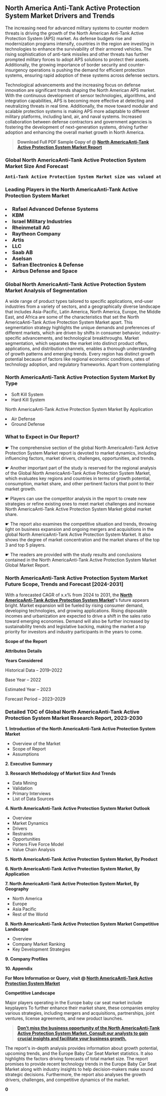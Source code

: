 <p><h2>North America Anti-Tank Active Protection System Market Drivers and Trends</h2><p>The increasing need for advanced military systems to counter modern threats is driving the growth of the North American Anti-Tank Active Protection System (APS) market. As defense budgets rise and modernization programs intensify, countries in the region are investing in technologies to enhance the survivability of their armored vehicles. The rising sophistication of anti-tank missiles and other threats has further prompted military forces to adopt APS solutions to protect their assets. Additionally, the growing importance of border security and counter-insurgency operations is pushing the demand for efficient protection systems, ensuring rapid adoption of these systems across defense sectors.</p><p>Technological advancements and the increasing focus on defense innovation are significant trends shaping the North American APS market. With the continuous development of sensor technologies, algorithms, and integration capabilities, APS is becoming more effective at detecting and neutralizing threats in real time. Additionally, the move toward modular and scalable protection systems is making APS more adaptable to different military platforms, including land, air, and naval systems. Increased collaboration between defense contractors and government agencies is fostering the development of next-generation systems, driving further adoption and enhancing the overall market growth in North America.</p></p><blockquote id="" class=""><strong>Download Full PDF Sample Copy of @&nbsp;<a href="https://www.verifiedmarketreports.com/download-sample/?rid=832402&utm_source=GitHub-Jan&utm_medium=283" target="_blank">North AmericaAnti-Tank Active Protection System Market Report</a>&nbsp;&nbsp;</strong></blockquote><h3 id="" class=""><strong>Global&nbsp;North AmericaAnti-Tank Active Protection System Market Size And Forecast</strong></h3><pre class="reader-text-block__code-block"><strong>Anti-Tank Active Protection System Market size was valued at USD 3.5 Billion in 2022 and is projected to reach USD 6.8 Billion by 2030, growing at a CAGR of 8.9% from 2024 to 2030.</strong></pre><h3 id="" class="">Leading Players in the&nbsp;North AmericaAnti-Tank Active Protection System Market</h3><h3 class=""></Li><Li>Rafael Advanced Defense Systems</Li><Li> KBM</Li><Li> Israel Military Industries</Li><Li> Rheinmetall AG</Li><Li> Raytheon Company</Li><Li> Artis</Li><Li> LLC</Li><Li> Saab AB</Li><Li> Aselsan</Li><Li> Safran Electronics & Defense</Li><Li> Airbus Defense and Space</h3><h3 id="" class="">Global&nbsp;North AmericaAnti-Tank Active Protection System Market Analysis of Segmentation</h3><p id="" class="">A wide range of product types tailored to specific applications, end-user industries from a variety of sectors, and a geographically diverse landscape that includes Asia-Pacific, Latin America, North America, Europe, the Middle East, and Africa are some of the characteristics that set the North AmericaAnti-Tank Active Protection System Market apart. This segmentation strategy highlights the unique demands and preferences of different markets, which are driven by shifts in consumer behavior, industry-specific advancements, and technological breakthroughs. Market segmentation, which separates the market into distinct product offers, applications, and distribution channels, enables a thorough understanding of growth patterns and emerging trends. Every region has distinct growth potential because of factors like regional economic conditions, rates of technology adoption, and regulatory frameworks. Apart from contemplating</p><h3 id="" class="">North AmericaAnti-Tank Active Protection System Market&nbsp;By Type</h3><p></Li><Li>Soft Kill System</Li><Li> Hard Kill System</p><div class="" data-test-id=""><p>North AmericaAnti-Tank Active Protection System Market&nbsp;By Application</p></div><p class=""></Li><Li>Air Defense</Li><Li> Ground Defense</p><div class="" data-test-id=""><h3><span class="">What to Expect in Our Report?</span></h3></div><div class="" data-test-id=""><p><span class="">☛ The comprehensive section of the global North AmericaAnti-Tank Active Protection System Market report is devoted to market dynamics, including influencing factors, market drivers, challenges, opportunities, and trends.</span></p></div><div class="" data-test-id=""><p><span class="">☛ Another important part of the study is reserved for the regional analysis of the Global North AmericaAnti-Tank Active Protection System Market, which evaluates key regions and countries in terms of growth potential, consumption, market share, and other pertinent factors that point to their market growth.</span></p></div><div class="" data-test-id=""><p><span class="">☛ Players can use the competitor analysis in the report to create new strategies or refine existing ones to meet market challenges and increase North AmericaAnti-Tank Active Protection System Market global market share.</span></p></div><div class="" data-test-id=""><p><span class="">☛ The report also examines the competitive situation and trends, throwing light on business expansion and ongoing mergers and acquisitions in the global North AmericaAnti-Tank Active Protection System Market. It also shows the degree of market concentration and the market shares of the top 3 and top 5 players.</span></p></div><div class="" data-test-id=""><p><span class="">☛ The readers are provided with the study results and conclusions contained in the North AmericaAnti-Tank Active Protection System Market Global Market Report.</span></p></div><div class="" data-test-id=""><h3><span class="">North AmericaAnti-Tank Active Protection System Market Future Scope, Trends and Forecast [2024-2031]</span></h3></div><div class="" data-test-id=""><p><span class="">With a forecasted CAGR of x.x% from 2024 to 2031, the <strong><a href="https://www.verifiedmarketreports.com/download-sample/?rid=832402&utm_source=GitHub-Jan&utm_medium=283" target="_blank">North AmericaAnti-Tank Active Protection System Market</a>'</strong>s future appears bright. Market expansion will be fueled by rising consumer demand, developing technologies, and growing applications. Rising disposable incomes and urbanization are expected to drive a shift in the sales ratio toward emerging economies. Demand will also be further increased by sustainability trends and legislative backing, making the market a top priority for investors and industry participants in the years to come.</span></p><p id="ember66" class="ember-view reader-text-block__paragraph"><strong>Scope of the Report</strong></p><p id="ember67" class="ember-view reader-text-block__paragraph"><strong>Attributes Details</strong></p><p id="ember68" class="ember-view reader-text-block__paragraph"><strong>Years Considered</strong></p><p id="ember69" class="ember-view reader-text-block__paragraph">Historical Data &ndash; 2019&ndash;2022</p><p id="ember70" class="ember-view reader-text-block__paragraph">Base Year &ndash; 2022</p><p id="ember71" class="ember-view reader-text-block__paragraph">Estimated Year &ndash; 2023</p><p id="ember72" class="ember-view reader-text-block__paragraph">Forecast Period &ndash; 2023&ndash;2029</p></div><h3 id="" class="">Detailed TOC of Global North AmericaAnti-Tank Active Protection System Market Research Report, 2023-2030</h3><p id="" class=""><strong>1. Introduction of the North AmericaAnti-Tank Active Protection System Market</strong></p><ul><li>Overview of the Market</li><li>Scope of Report</li><li>Assumptions</li></ul><p id="" class=""><strong>2. Executive Summary</strong></p><p id="" class=""><strong>3. Research Methodology of Market Size And Trends</strong></p><ul><li>Data Mining</li><li>Validation</li><li>Primary Interviews</li><li>List of Data Sources</li></ul><p id="" class=""><strong>4. North AmericaAnti-Tank Active Protection System Market Outlook</strong></p><ul><li>Overview</li><li>Market Dynamics</li><li>Drivers</li><li>Restraints</li><li>Opportunities</li><li>Porters Five Force Model</li><li>Value Chain Analysis</li></ul><p id="" class=""><strong>5. North AmericaAnti-Tank Active Protection System Market, By Product</strong></p><p id="" class=""><strong>6. North AmericaAnti-Tank Active Protection System Market, By Application</strong></p><p id="" class=""><strong>7. North AmericaAnti-Tank Active Protection System Market, By Geography</strong></p><ul><li>North America</li><li>Europe</li><li>Asia Pacific</li><li>Rest of the World</li></ul><p id="" class=""><strong>8. North AmericaAnti-Tank Active Protection System Market Competitive Landscape</strong></p><ul><li>Overview</li><li>Company Market Ranking</li><li>Key Development Strategies</li></ul><p id="" class=""><strong>9. Company Profiles</strong></p><p id="" class=""><strong>10. Appendix</strong></p><p><strong>For More Information or Query, visit&nbsp;@ <a href="https://www.verifiedmarketreports.com/product/anti-tank-active-protection-system-market/" target="_blank">North AmericaAnti-Tank Active Protection System Market</a></strong></p><p id="ember61" class="ember-view reader-text-block__paragraph"><strong>Competitive Landscape</strong></p><p id="ember62" class="ember-view reader-text-block__paragraph">Major players operating in the Europe baby car seat market include keyplayers To further enhance their market share, these companies employ various strategies, including mergers and acquisitions, partnerships, joint ventures, license agreements, and new product launches.</p><blockquote id="ember63" class="ember-view reader-text-block__blockquote"><strong><a href="https://www.verifiedmarketreports.com/download-sample/?rid=832402&utm_source=GitHub-Jan&utm_medium=283" target="_blank">Don&rsquo;t miss the business opportunity of the North AmericaAnti-Tank Active Protection System Market. Consult our analysts to gain crucial insights and facilitate your business growth.</a></strong></blockquote><p id="ember64" class="ember-view reader-text-block__paragraph">The report's in-depth analysis provides information about growth potential, upcoming trends, and the Europe Baby Car Seat Market statistics. It also highlights the factors driving forecasts of total market size. The report promises to provide recent technology trends in the Europe Baby Car Seat Market along with industry insights to help decision-makers make sound strategic decisions. Furthermore, the report also analyses the growth drivers, challenges, and competitive dynamics of the market.</p><p class="ember-view reader-text-block__paragraph"><strong>0</strong></p>
